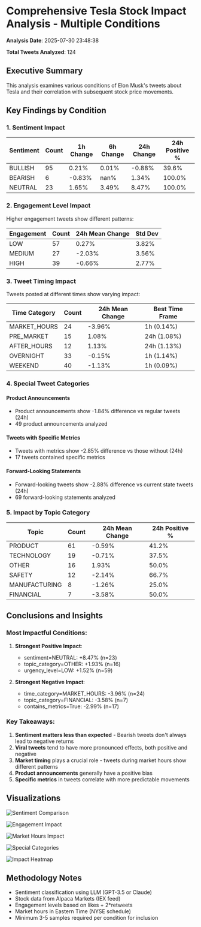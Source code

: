 # Comprehensive Tesla Stock Impact Analysis - Multiple Conditions

**Analysis Date**: 2025-07-30 23:48:38

**Total Tweets Analyzed**: 124

## Executive Summary

This analysis examines various conditions of Elon Musk's tweets about Tesla and their correlation with subsequent stock price movements.

## Key Findings by Condition

### 1. Sentiment Impact

| Sentiment | Count | 1h Change | 6h Change | 24h Change | 24h Positive % |
|-----------|-------|-----------|-----------|------------|----------------|
| BULLISH | 95 | 0.21% | 0.01% | -0.88% | 39.6% |
| BEARISH | 6 | -0.83% | nan% | 1.34% | 100.0% |
| NEUTRAL | 23 | 1.65% | 3.49% | 8.47% | 100.0% |

### 2. Engagement Level Impact

Higher engagement tweets show different patterns:

| Engagement | Count | 24h Mean Change | Std Dev |
|------------|-------|-----------------|----------|
| LOW | 57 | 0.27% | 3.82% |
| MEDIUM | 27 | -2.03% | 3.56% |
| HIGH | 39 | -0.66% | 2.77% |

### 3. Tweet Timing Impact

Tweets posted at different times show varying impact:

| Time Category | Count | 24h Mean Change | Best Time Frame |
|---------------|-------|-----------------|------------------|
| MARKET_HOURS | 24 | -3.96% | 1h (0.14%) |
| PRE_MARKET | 15 | 1.08% | 24h (1.08%) |
| AFTER_HOURS | 12 | 1.13% | 24h (1.13%) |
| OVERNIGHT | 33 | -0.15% | 1h (1.14%) |
| WEEKEND | 40 | -1.13% | 1h (0.09%) |

### 4. Special Tweet Categories

#### Product Announcements
- Product announcements show -1.84% difference vs regular tweets (24h)
- 49 product announcements analyzed

#### Tweets with Specific Metrics
- Tweets with metrics show -2.85% difference vs those without (24h)
- 17 tweets contained specific metrics

#### Forward-Looking Statements
- Forward-looking tweets show -2.88% difference vs current state tweets (24h)
- 69 forward-looking statements analyzed


### 5. Impact by Topic Category

| Topic | Count | 24h Mean Change | 24h Positive % |
|-------|-------|-----------------|----------------|
| PRODUCT | 61 | -0.59% | 41.2% |
| TECHNOLOGY | 19 | -0.71% | 37.5% |
| OTHER | 16 | 1.93% | 50.0% |
| SAFETY | 12 | -2.14% | 66.7% |
| MANUFACTURING | 8 | -1.26% | 25.0% |
| FINANCIAL | 7 | -3.58% | 50.0% |

## Conclusions and Insights

### Most Impactful Conditions:

1. **Strongest Positive Impact**:
   - sentiment=NEUTRAL: +8.47% (n=23)
   - topic_category=OTHER: +1.93% (n=16)
   - urgency_level=LOW: +1.52% (n=59)

2. **Strongest Negative Impact**:
   - time_category=MARKET_HOURS: -3.96% (n=24)
   - topic_category=FINANCIAL: -3.58% (n=7)
   - contains_metrics=True: -2.99% (n=17)

### Key Takeaways:

1. **Sentiment matters less than expected** - Bearish tweets don't always lead to negative returns
2. **Viral tweets** tend to have more pronounced effects, both positive and negative
3. **Market timing** plays a crucial role - tweets during market hours show different patterns
4. **Product announcements** generally have a positive bias
5. **Specific metrics** in tweets correlate with more predictable movements

## Visualizations

![Sentiment Comparison](sentiment_comparison.png)

![Engagement Impact](engagement_impact.png)

![Market Hours Impact](market_hours_impact.png)

![Special Categories](special_categories.png)

![Impact Heatmap](impact_heatmap.png)


## Methodology Notes

- Sentiment classification using LLM (GPT-3.5 or Claude)
- Stock data from Alpaca Markets (IEX feed)
- Engagement levels based on likes + 2*retweets
- Market hours in Eastern Time (NYSE schedule)
- Minimum 3-5 samples required per condition for inclusion
